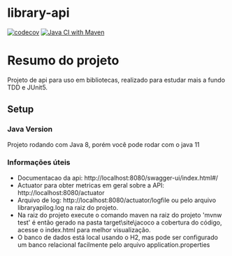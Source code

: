 # library-api
[![codecov](https://codecov.io/gh/brunoyillli/library-api/branch/master/graph/badge.svg?token=KED8B9DLGT)](https://codecov.io/gh/brunoyillli/library-api)
[![Java CI with Maven](https://github.com/brunoyillli/library-api/actions/workflows/maven.yml/badge.svg)](https://github.com/brunoyillli/library-api/actions/workflows/maven.yml)

# Resumo do projeto
Projeto de api para uso em bibliotecas, realizado para estudar mais a fundo TDD e JUnit5.

## Setup

### Java Version
Projeto rodando com Java 8, porém você pode rodar com o java 11

### Informações úteis 
* Documentacao da api: http://localhost:8080/swagger-ui/index.html#/ 
* Actuator para obter metricas em geral sobre a API: http://localhost:8080/actuator
* Arquivo de log: http://localhost:8080/actuator/logfile ou pelo arquivo libraryapilog.log na raiz do projeto.
* Na raiz do projeto execute o comando maven na raiz do projeto 'mvnw test' é então gerado na pasta target\site\jacoco a cobertura do código, acesse o index.html para melhor visualização.
* O banco de dados está local usando o H2, mas pode ser configurado um banco relacional facilmente pelo arquivo application.properties 

